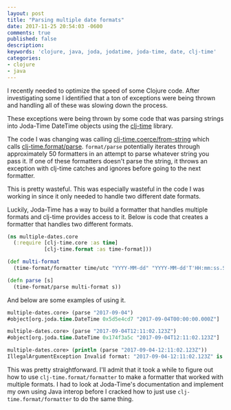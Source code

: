 ```yaml
---
layout: post
title: "Parsing multiple date formats"
date: 2017-11-25 20:54:03 -0600
comments: true
published: false
description: 
keywords: 'clojure, java, joda, jodatime, joda-time, date, clj-time'
categories: 
- clojure
- java
---
```


I recently needed to optimize the speed of some Clojure code. After investigating some I identified that a ton of exceptions were being thrown and handling all of these was slowing down the process.

These exceptions were being thrown by some code that was parsing strings into Joda-Time DateTime objects using the [clj-time](https://github.com/clj-time/clj-time) library.

The code I was changing was calling [clj-time.coerce/from-string](https://github.com/clj-time/clj-time/blob/cce58248937bc05452ebfc8b65134961227a554e/src/clj_time/coerce.clj#L33-L38) which calls [clj-time.format/parse](https://github.com/clj-time/clj-time/blob/cce58248937bc05452ebfc8b65134961227a554e/src/clj_time/format.clj#L156-L165). `format/parse` potentially iterates through approximately 50 formatters in an attempt to parse whatever string you pass it. If one of these formatters doesn't parse the string, it throws an exception with clj-time catches and ignores before going to the next formatter.

This is pretty wasteful. This was especially wasteful in the code I was working in since it only needed to handle two different date formats.

Luckily, Joda-Time has a way to build a formatter that handles multiple formats and clj-time provides access to it. Below is code that creates a formatter that handles two different formats.

```clojure
(ns multiple-dates.core
  (:require [clj-time.core :as time]
            [clj-time.format :as time-format]))

(def multi-format
  (time-format/formatter time/utc "YYYY-MM-dd" "YYYY-MM-dd'T'HH:mm:ss.SSSZ"))

(defn parse [s]
  (time-format/parse multi-format s))
```

And below are some examples of using it.

```clojure
multiple-dates.core> (parse "2017-09-04")
#object[org.joda.time.DateTime 0x5d5e4cd7 "2017-09-04T00:00:00.000Z"]

multiple-dates.core> (parse "2017-09-04T12:11:02.123Z")
#object[org.joda.time.DateTime 0x174f3a5c "2017-09-04T12:11:02.123Z"]

multiple-dates.core> (println (parse "2017-09-04-12:11:02.123Z"))
IllegalArgumentException Invalid format: "2017-09-04-12:11:02.123Z" is malformed at "-12:11:02.123Z"  org.joda.time.format.DateTimeFormatter.parseDateTime (DateTimeFormatter.java:945)
```

This was pretty straightforward. I'll admit that it took a while to figure out how to use `clj-time.format/formatter` to make a formatter that worked with multiple formats. I had to look at Joda-Time's documentation and implement my own using Java interop before I cracked how to just use `clj-time.format/formatter` to do the same thing.
